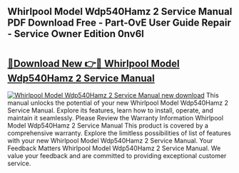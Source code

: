 ## Whirlpool Model Wdp540Hamz 2 Service Manual PDF Download Free - Part-OvE User Guide Repair - Service Owner Edition 0nv6l

# <h2><a href="http://bc39121.oget.top/?id=Whirlpool+Model+Wdp540Hamz+2+Service+Manual">🔗Download New 👉🔴 Whirlpool Model Wdp540Hamz 2 Service Manual</a></h2>

[![Whirlpool Model Wdp540Hamz 2 Service Manual new download](https://i.imgur.com/5g1atiW.png)](http://bc39121.oget.top/?id=Whirlpool+Model+Wdp540Hamz+2+Service+Manual)
This manual unlocks the potential of your new Whirlpool Model Wdp540Hamz 2 Service Manual. Explore its features, learn how to install, operate, and maintain it seamlessly. Please Review the Warranty Information Whirlpool Model Wdp540Hamz 2 Service Manual This product is covered by a comprehensive warranty. Explore the limitless possibilities of list of features with your new Whirlpool Model Wdp540Hamz 2 Service Manual. Your Feedback Matters Whirlpool Model Wdp540Hamz 2 Service Manual. We value your feedback and are committed to providing exceptional customer service.
